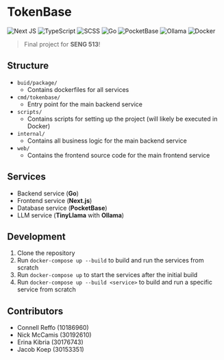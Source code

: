 # TokenBase

![Next JS](https://img.shields.io/badge/Next-black?style=for-the-badge&logo=next.js&logoColor=white)
![TypeScript](https://img.shields.io/badge/typescript-%23007ACC.svg?style=for-the-badge&logo=typescript&logoColor=white)
![SCSS](https://img.shields.io/badge/SCSS-hotpink.svg?style=for-the-badge&logo=SASS&logoColor=white)
![Go](https://img.shields.io/badge/go-%2300ADD8.svg?style=for-the-badge&logo=go&logoColor=white)
![PocketBase](https://img.shields.io/badge/pocketbase-%23b8dbe4.svg?style=for-the-badge&logo=Pocketbase&logoColor=black)
![Ollama](https://img.shields.io/badge/Ollama-f6f6f6?style=for-the-badge&logo=ollama&logoColor=black)
![Docker](https://img.shields.io/badge/docker-%230db7ed.svg?style=for-the-badge&logo=docker&logoColor=white)

> Final project for **SENG 513**!

## Structure

- `buid/package/`
  - Contains dockerfiles for all services
- `cmd/tokenbase/`
  - Entry point for the main backend service
- `scripts/`
  - Contains scripts for setting up the project (will likely be executed in Docker)
- `internal/`
  - Contains all business logic for the main backend service
- `web/`
  - Contains the frontend source code for the main frontend service

## Services

- Backend service (**Go**)
- Frontend service (**Next.js**)
- Database service (**PocketBase**)
- LLM service (**TinyLlama** with **Ollama**)

## Development

1. Clone the repository
2. Run `docker-compose up --build` to build and run the services from scratch
3. Run `docker-compose up` to start the services after the initial build
4. Run `docker-compose up --build <service>` to build and run a specific service from scratch

## Contributors

- Connell Reffo (10186960)
- Nick McCamis (30192610)
- Erina Kibria (30176743)
- Jacob Koep (30153351)

